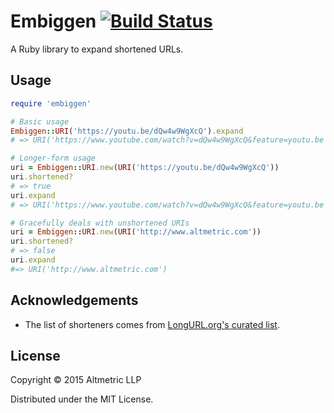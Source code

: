 # Embiggen [![Build Status](https://travis-ci.org/altmetric/embiggen.svg?branch=master)](https://travis-ci.org/altmetric/embiggen)

A Ruby library to expand shortened URLs.

## Usage
```ruby
require 'embiggen'

# Basic usage
Embiggen::URI('https://youtu.be/dQw4w9WgXcQ').expand
# => URI('https://www.youtube.com/watch?v=dQw4w9WgXcQ&feature=youtu.be')

# Longer-form usage
uri = Embiggen::URI.new(URI('https://youtu.be/dQw4w9WgXcQ'))
uri.shortened?
# => true
uri.expand
# => URI('https://www.youtube.com/watch?v=dQw4w9WgXcQ&feature=youtu.be')

# Gracefully deals with unshortened URIs
uri = Embiggen::URI.new(URI('http://www.altmetric.com'))
uri.shortened?
# => false
uri.expand
#=> URI('http://www.altmetric.com')
```

## Acknowledgements

* The list of shorteners comes from [LongURL.org's curated
  list](http://longurl.org/services).

## License

Copyright © 2015 Altmetric LLP

Distributed under the MIT License.
